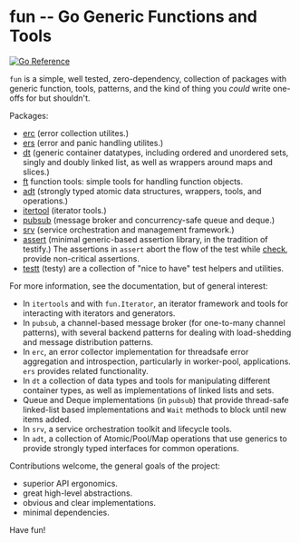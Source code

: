# fun -- Go Generic Functions and Tools

[![Go Reference](https://pkg.go.dev/badge/github.com/tychoish/fun.svg)](https://pkg.go.dev/github.com/tychoish/fun)

``fun`` is a simple, well tested, zero-dependency, collection of
packages with generic function, tools, patterns, and the kind of thing
you *could* write one-offs for but shouldn't.

Packages:

- [erc](https://pkg.go.dev/github.com/tychoish/fun/erc) (error
  collection utilites.)
- [ers](https://pkg.go.dev/github.com/tychoish/fun/erc) (error and
  panic handling utilites.)
- [dt](https://pkg.go.dev/github.com/tychoish/fun/dt) (generic
  container datatypes, including ordered and unordered sets, singly
  and doubly linked list, as well as wrappers around maps and slices.)
- [ft](https://pkg.go.dev/github.com/tychoish/fun/ft) function tools:
  simple tools for handling function objects. 
- [adt](https://pkg.go.dev/github.com/tychoish/fun/adt) (strongly typed
  atomic data structures, wrappers, tools, and operations.)
- [itertool](https://pkg.go.dev/github.com/tychoish/fun/itertool)
  (iterator tools.)
- [pubsub](https://pkg.go.dev/github.com/tychoish/fun/pubsub) (message
  broker and concurrency-safe queue and deque.)
- [srv](https://pkg.go.dev/github.com/tychoish/fun/srv) (service
  orchestration and management framework.)
- [assert](https://pkg.go.dev/github.com/tychoish/fun/assert)
  (minimal generic-based assertion library, in the tradition of
  testify.) The assertions in `assert` abort the flow of the test while
  [check](https://pkg.go.dev/github.com/tychoish/fun/assert/check),
  provide non-critical assertions.
- [testt](https://pkg.go.dev/github.com/tychoish/fun/testt) (testy)
  are a collection of "nice to have" test helpers and utilities.

For more information, see the documentation, but of general interest:

- In `itertools` and with `fun.Iterator`, an iterator framework and
  tools for interacting with iterators and generators.
- In `pubsub`, a channel-based message broker (for one-to-many channel
  patterns), with several backend patterns for dealing with
  load-shedding and message distribution patterns.
- In `erc`, an error collector implementation for threadsafe error
  aggregation and introspection, particularly in worker-pool,
  applications. `ers` provides related functionality.
- In `dt` a collection of data types and tools for manipulating
  different container types, as well as implementations of linked
  lists and sets.
- Queue and Deque implementations (in `pubsub`) that provide
  thread-safe linked-list based implementations and `Wait` methods to
  block until new items added.
- In `srv`, a service orchestration toolkit and lifecycle tools.
- In `adt`, a collection of Atomic/Pool/Map operations that use
  generics to provide strongly typed interfaces for common operations.

Contributions welcome, the general goals of the project:

- superior API ergonomics.
- great high-level abstractions.
- obvious and clear implementations.
- minimal dependencies.

Have fun!
